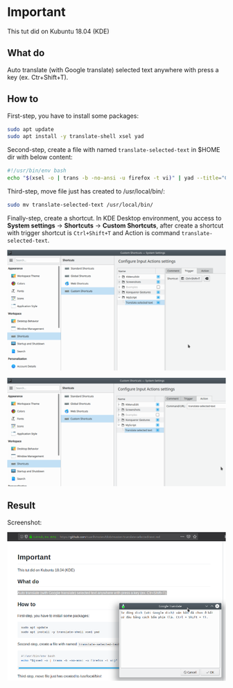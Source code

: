 # Important

This tut did on Kubuntu 18.04 (KDE)

## What do

Auto translate (with Google translate) selected text anywhere with press a key (ex. Ctr+Shift+T).

## How to

First-step, you have to install some packages:

```bash
sudo apt update
sudo apt install -y translate-shell xsel yad
```

Second-step, create a file with named ``translate-selected-text`` in $HOME dir with below content:

```bash
#!/usr/bin/env bash
echo "$(xsel -o | trans -b -no-ansi -u firefox -t vi)" | yad --title="Google Translate" --width=450 --height=300 --center --text-info --wrap
```

Third-step, move file just has created to /usr/local/bin/:

```bash
sudo mv translate-selected-text /usr/local/bin/
```

Finally-step, create a shortcut. In KDE Desktop environment, you access to **System settings** -> **Shortcuts** -> **Custom Shortcuts**, after create a shortcut with trigger shortcut is ``Ctrl+Shift+T`` and Action is command ``translate-selected-text``.

![screenshot1](https://github.com/tuanlh/notes/raw/master/images/sc_shortcut_setting_1.png)

![screenshot2](https://github.com/tuanlh/notes/raw/master/images/sc_shortcut_setting_2.png)


## Result

Screenshot:

![screenshot-result](https://github.com/tuanlh/notes/raw/master/images/sc_translate_result.png)
